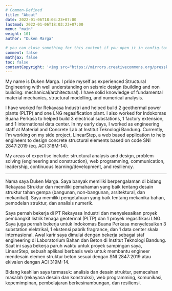 ```yaml
---
# Common-Defined
title: "About"
date: 2022-01-06T18:03:23+07:00
lastmod: 2022-01-06T18:03:23+07:00
menu: "main"
weight: 101
author: "Duken Marga"

# you can close something for this content if you open it in config.toml.
comment: false
mathjax: false
toc: false
contentCopyright: '<img src="https://mirrors.creativecommons.org/presskit/buttons/88x31/png/by.png" style="height:40px" /><br><a rel="license noopener" href="https://creativecommons.org/licenses/by/4.0/" target="_blank">CC BY 4.0 license.</a>'
---
```


My name is Duken Marga. I pride myself as experienced Structural Engineering with well understanding on seismic design (building and non building: mechanical/architectural). I have solid knowledge of fundamental material mechanics, structural modelling, and numerical analysis.

I have worked for Rekayasa Industri and helped build 2 geothermal power plants (PLTP) and one LNG regasification plant. I also worked for Indokomas Buana Perkasa to helped build 3 electrical substations, 1 factory extension, and 1 international data center. In my early days, I worked as engineering staff at Material and Concrete Lab at Institut Teknologi Bandung. Currently, I'm working on my side project, LinearStep, a web based application to help engineers to design concrete structural elements based on code SNI 2847:2019 (eq. ACI 318M-14).


My areas of expertise include: structural analysis and design, problem solving (engineering and construction), web programming, communication, leadership, continuous learning/development, and resiliency.

--------

Nama saya Duken Marga. Saya banyak memiliki berpengalaman di bidang Rekayasa Struktur dan memiliki pemahaman yang baik tentang desain struktur tahan gempa (bangunan, non-bangunan, arsitektural, dan mekanikal). Saya memiliki pengetahuan yang baik tentang mekanika bahan, pemodelan struktur, dan analisis numerik.

Saya pernah bekerja di PT Rekayasa Industri dan menyelesaikan proyek pembangkit listrik tenaga geotermal (PLTP) dan 1 proyek regasifikasi LNG. Saya juga pernah bekerja untuk Indokomas Buana Perkasa menyelesaikan 3 substation elektrikal, 1 ekstensi pabrik fragrance, dan 1 data center skala internasional. Awal karir saya dimulai dengan bekerja sebagai staf engineering di Laboratorium Bahan dan Beton di Institut Teknologi Bandung. Saat ini saya bekerja paruh waktu untuk proyek sampingan saya, LinearStep, sebuah aplikasi berbasis web untuk membantu engineer mendesain elemen struktur beton sesuai dengan SNI 2847:2019 atau ekivalen dengan ACI 319M-14.

Bidang keahlian saya termasuk: analisis dan desain struktur, pemecahan masalah (rekayasa desain dan konstruksi), web programming, komunikasi, kepemimpinan, pembelajaran berkesinambungan, dan resiliensi.